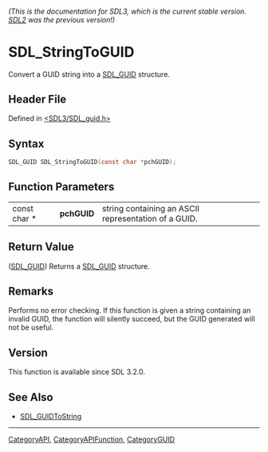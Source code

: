 ###### (This is the documentation for SDL3, which is the current stable version. [SDL2](https://wiki.libsdl.org/SDL2/) was the previous version!)
# SDL_StringToGUID

Convert a GUID string into a [SDL_GUID](SDL_GUID) structure.

## Header File

Defined in [<SDL3/SDL_guid.h>](https://github.com/libsdl-org/SDL/blob/main/include/SDL3/SDL_guid.h)

## Syntax

```c
SDL_GUID SDL_StringToGUID(const char *pchGUID);
```

## Function Parameters

|              |             |                                                      |
| ------------ | ----------- | ---------------------------------------------------- |
| const char * | **pchGUID** | string containing an ASCII representation of a GUID. |

## Return Value

([SDL_GUID](SDL_GUID)) Returns a [SDL_GUID](SDL_GUID) structure.

## Remarks

Performs no error checking. If this function is given a string containing
an invalid GUID, the function will silently succeed, but the GUID generated
will not be useful.

## Version

This function is available since SDL 3.2.0.

## See Also

- [SDL_GUIDToString](SDL_GUIDToString)

----
[CategoryAPI](CategoryAPI), [CategoryAPIFunction](CategoryAPIFunction), [CategoryGUID](CategoryGUID)

